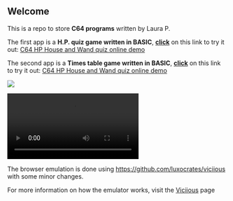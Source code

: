 ## Welcome

This is a repo to store **C64 programs** written by Laura P.

The first app is a **H.P. quiz game written in BASIC**, [**click**](https://zeratulok.github.io/c64/LoliC64.html) on this link to try it out: [C64 HP House and Wand quiz online demo](https://zeratulok.github.io/c64/LoliC64.html)

The second app is a **Times table game written in BASIC**, [**click**](https://zeratulok.github.io/c64/LoliC64TimesTables.html) on this link to try it out: [C64 HP House and Wand quiz online demo](https://zeratulok.github.io/c64/LoliC64TimesTables.html)


![](c64_harry_potter_quiz.gif)

![](LoliC64TimesTables.webm)

The browser emulation is done using https://github.com/luxocrates/viciious with some minor changes.

For more information on how the emulator works, visit the [Viciious](https://github.com/luxocrates/viciious) page
